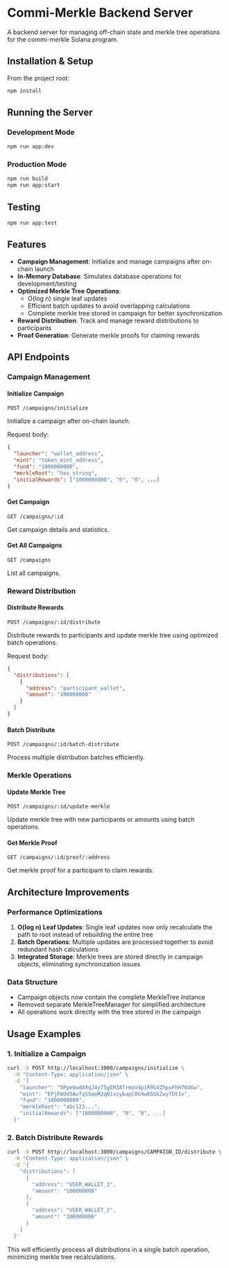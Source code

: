 # Commi-Merkle Backend Server

A backend server for managing off-chain state and merkle tree operations for the commi-merkle Solana program.

## Installation & Setup

From the project root:

```bash
npm install
```

## Running the Server

### Development Mode
```bash
npm run app:dev
```

### Production Mode
```bash
npm run build
npm run app:start
```

## Testing

```bash
npm run app:test
```

## Features

- **Campaign Management**: Initialize and manage campaigns after on-chain launch
- **In-Memory Database**: Simulates database operations for development/testing
- **Optimized Merkle Tree Operations**: 
  - O(log n) single leaf updates
  - Efficient batch updates to avoid overlapping calculations
  - Complete merkle tree stored in campaign for better synchronization
- **Reward Distribution**: Track and manage reward distributions to participants
- **Proof Generation**: Generate merkle proofs for claiming rewards

## API Endpoints

### Campaign Management

#### Initialize Campaign
`POST /campaigns/initialize`

Initialize a campaign after on-chain launch.

Request body:
```json
{
  "launcher": "wallet_address",
  "mint": "token_mint_address",
  "fund": "1000000000",
  "merkleRoot": "hex_string",
  "initialRewards": ["1000000000", "0", "0", ...]
}
```

#### Get Campaign
`GET /campaigns/:id`

Get campaign details and statistics.

#### Get All Campaigns
`GET /campaigns`

List all campaigns.

### Reward Distribution

#### Distribute Rewards
`POST /campaigns/:id/distribute`

Distribute rewards to participants and update merkle tree using optimized batch operations.

Request body:
```json
{
  "distributions": [
    {
      "address": "participant_wallet",
      "amount": "100000000"
    }
  ]
}
```

#### Batch Distribute
`POST /campaigns/:id/batch-distribute`

Process multiple distribution batches efficiently.

### Merkle Operations

#### Update Merkle Tree
`POST /campaigns/:id/update-merkle`

Update merkle tree with new participants or amounts using batch operations.

#### Get Merkle Proof
`GET /campaigns/:id/proof/:address`

Get merkle proof for a participant to claim rewards.

## Architecture Improvements

### Performance Optimizations

1. **O(log n) Leaf Updates**: Single leaf updates now only recalculate the path to root instead of rebuilding the entire tree
2. **Batch Operations**: Multiple updates are processed together to avoid redundant hash calculations
3. **Integrated Storage**: Merkle trees are stored directly in campaign objects, eliminating synchronization issues

### Data Structure

- Campaign objects now contain the complete MerkleTree instance
- Removed separate MerkleTreeManager for simplified architecture
- All operations work directly with the tree stored in the campaign

## Usage Examples

### 1. Initialize a Campaign

```bash
curl -X POST http://localhost:3000/campaigns/initialize \
  -H "Content-Type: application/json" \
  -d '{
    "launcher": "5PpeUwd8XqJ4y75gEM3ATrmaV4piR9GdZhpuFhH76UGw",
    "mint": "EPjFWdd5AufqSSqeM2qN1xzybapC8G4wEGGkZwyTDt1v",
    "fund": "1000000000",
    "merkleRoot": "abc123...",
    "initialRewards": ["1000000000", "0", "0", ...]
  }'
```

### 2. Batch Distribute Rewards

```bash
curl -X POST http://localhost:3000/campaigns/CAMPAIGN_ID/distribute \
  -H "Content-Type: application/json" \
  -d '{
    "distributions": [
      {
        "address": "USER_WALLET_1",
        "amount": "100000000"
      },
      {
        "address": "USER_WALLET_2", 
        "amount": "200000000"
      }
    ]
  }'
```

This will efficiently process all distributions in a single batch operation, minimizing merkle tree recalculations.